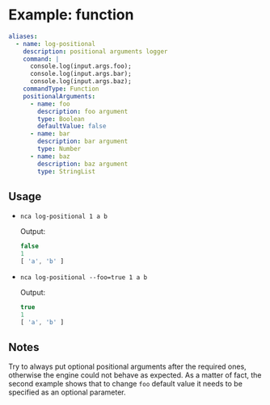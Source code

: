 # Example: function

```yml
aliases:
  - name: log-positional
    description: positional arguments logger
    command: |
      console.log(input.args.foo);
      console.log(input.args.bar);
      console.log(input.args.baz);
    commandType: Function
    positionalArguments:
      - name: foo
        description: foo argument
        type: Boolean
        defaultValue: false
      - name: bar
        description: bar argument
        type: Number
      - name: baz
        description: baz argument
        type: StringList
```

     
## Usage

- ```
  nca log-positional 1 a b
  ```

  Output:

  ```js
  false
  1
  [ 'a', 'b' ]
  ```

- ```
  nca log-positional --foo=true 1 a b
  ```

  Output:

  ```js
  true
  1
  [ 'a', 'b' ]
  ```

## Notes

Try to always put optional positional arguments after the required ones, otherwise the engine could not behave as expected. As a matter of fact, the second example shows that to change `foo` default value it needs to be specified as an optional parameter.
